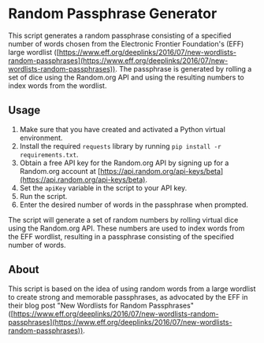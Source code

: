# Random Passphrase Generator

This script generates a random passphrase consisting of a specified number of words chosen from the Electronic Frontier Foundation's (EFF) large wordlist ([https://www.eff.org/deeplinks/2016/07/new-wordlists-random-passphrases](https://www.eff.org/deeplinks/2016/07/new-wordlists-random-passphrases)). The passphrase is generated by rolling a set of dice using the Random.org API and using the resulting numbers to index words from the wordlist.

## Usage

1. Make sure that you have created and activated a Python virtual environment.
2. Install the required `requests` library by running `pip install -r requirements.txt`.
3. Obtain a free API key for the Random.org API by signing up for a Random.org account at [https://api.random.org/api-keys/beta](https://api.random.org/api-keys/beta).
4. Set the `apiKey` variable in the script to your API key.
5. Run the script.
6. Enter the desired number of words in the passphrase when prompted.

The script will generate a set of random numbers by rolling virtual dice using the Random.org API. These numbers are used to index words from the EFF wordlist, resulting in a passphrase consisting of the specified number of words.

## About

This script is based on the idea of using random words from a large wordlist to create strong and memorable passphrases, as advocated by the EFF in their blog post "New Wordlists for Random Passphrases" ([https://www.eff.org/deeplinks/2016/07/new-wordlists-random-passphrases](https://www.eff.org/deeplinks/2016/07/new-wordlists-random-passphrases)).
